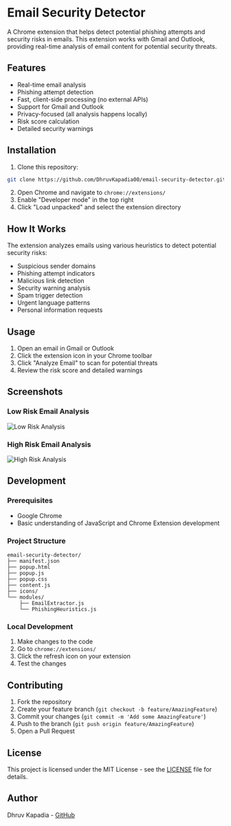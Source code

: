 # Email Security Detector

A Chrome extension that helps detect potential phishing attempts and security risks in emails. This extension works with Gmail and Outlook, providing real-time analysis of email content for potential security threats.

## Features

-  Real-time email analysis
-  Phishing attempt detection
-  Fast, client-side processing (no external APIs)
-  Support for Gmail and Outlook
-  Privacy-focused (all analysis happens locally)
-  Risk score calculation
-  Detailed security warnings

## Installation

1. Clone this repository:
```bash
git clone https://github.com/DhruvKapadia00/email-security-detector.git
```

2. Open Chrome and navigate to `chrome://extensions/`
3. Enable "Developer mode" in the top right
4. Click "Load unpacked" and select the extension directory

## How It Works

The extension analyzes emails using various heuristics to detect potential security risks:

- Suspicious sender domains
- Phishing attempt indicators
- Malicious link detection
- Security warning analysis
- Spam trigger detection
- Urgent language patterns
- Personal information requests

## Usage

1. Open an email in Gmail or Outlook
2. Click the extension icon in your Chrome toolbar
3. Click "Analyze Email" to scan for potential threats
4. Review the risk score and detailed warnings

## Screenshots

### Low Risk Email Analysis
![Low Risk Analysis](screenshots/low.png)

### High Risk Email Analysis
![High Risk Analysis](screenshots/high.png)

## Development

### Prerequisites
- Google Chrome
- Basic understanding of JavaScript and Chrome Extension development

### Project Structure
```
email-security-detector/
├── manifest.json
├── popup.html
├── popup.js
├── popup.css
├── content.js
├── icons/
└── modules/
    ├── EmailExtractor.js
    └── PhishingHeuristics.js
```

### Local Development
1. Make changes to the code
2. Go to `chrome://extensions/`
3. Click the refresh icon on your extension
4. Test the changes

## Contributing

1. Fork the repository
2. Create your feature branch (`git checkout -b feature/AmazingFeature`)
3. Commit your changes (`git commit -m 'Add some AmazingFeature'`)
4. Push to the branch (`git push origin feature/AmazingFeature`)
5. Open a Pull Request

## License

This project is licensed under the MIT License - see the [LICENSE](LICENSE) file for details.

## Author

Dhruv Kapadia - [GitHub](https://github.com/DhruvKapadia00)
